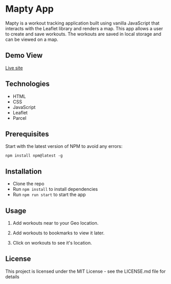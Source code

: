 # Mapty App
Mapty is a workout tracking application built using vanilla JavaScript that interacts with the Leaflet library and renders a map.
This app allows a user to create and save workouts. The workouts are saved in local storage and can be viewed on a map.
## Demo View
[Live site](https://mapty-steel.vercel.app/)

## Technologies
- HTML
- CSS
- JavaScript
- Leaflet
- Parcel


## Prerequisites
Start with the latest version of NPM to avoid any errors:

``` 
npm install npm@latest -g 
```

## Installation

- Clone the repo
- Run `npm install` to install dependencies
- Run `npm run start` to start the app

## Usage

1. Add workouts near to your Geo location.

2. Add workouts to bookmarks to view it later.

3. Click on workouts to see it's location.

## License

This project is licensed under the MIT License - see the LICENSE.md file for details
